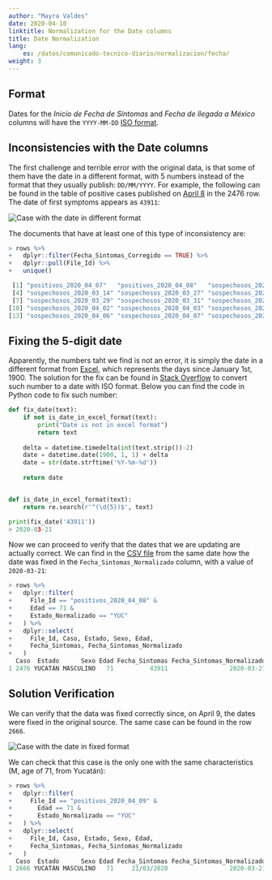 ```yaml
---
author: "Mayra Valdes"
date: 2020-04-10
linktitle: Normalization for the Date columns
title: Date Normalization
lang:
    es: /datos/comunicado-tecnico-diario/normalizacion/fecha/
weight: 3
---
```


## Format
Dates for the _Inicio de Fecha de Síntomas_ and _Fecha de llegada a México_ columns will have the `YYYY-MM-DD` [ISO format](https://www.iso.org/iso-8601-date-and-time-format.html).


## Inconsistencies with the Date columns

The first challenge and terrible error with the original data, is that some of them have the date in a different format, with 5 numbers instead of the format that they usually publish: `DD/MM/YYYY`. For example, the following can be found in the table of positive cases published on [April 8](https://datos.covid19in.mx/tablas-diarias/positivos/202004/20200408.pdf) in the 2476 row. The date of first symptoms appears as `43911`:

![Case with the date in different format](/images/metodologia/caso01.png)

The documents that have at least one of this type of inconsistency are:
```r
> rows %>% 
+   dplyr::filter(Fecha_Sintomas_Corregido == TRUE) %>% 
+   dplyr::pull(File_Id) %>% 
+   unique()

 [1] "positivos_2020_04_07"   "positivos_2020_04_08"   "sospechosos_2020_03_13"
 [4] "sospechosos_2020_03_14" "sospechosos_2020_03_27" "sospechosos_2020_03_28"
 [7] "sospechosos_2020_03_29" "sospechosos_2020_03_31" "sospechosos_2020_04_01"
[10] "sospechosos_2020_04_02" "sospechosos_2020_04_03" "sospechosos_2020_04_04"
[13] "sospechosos_2020_04_06" "sospechosos_2020_04_07" "sospechosos_2020_04_08"
```

## Fixing the 5-digit date

Apparently, the numbers taht we find is not an error, it is simply the date in a different format from [Excel](https://gizmokid2005.com/2013/05/convert-excel-5-digit-serial-date-numbers-to-date), which represents the days since January 1st, 1900. The solution for the fix can be found in [Stack Overflow](https://stackoverflow.com/questions/14271791/converting-date-formats-python-unusual-date-formats-extract-ymd/30058862#30058862) to convert such number to a date with ISO format. Below you can find the code in Python code to fix such number:

```Python
def fix_date(text):
    if not is_date_in_excel_format(text):
        print("Date is not in excel format")
        return text
    
    delta = datetime.timedelta(int(text.strip())-2)
    date = datetime.date(1900, 1, 1) + delta
    date = str(date.strftime('%Y-%m-%d'))
    
    return date


def is_date_in_excel_format(text):
    return re.search(r'^(\d{5})$', text)

print(fix_date('43911'))
> 2020-03-21
```

Now we can proceed to verify that the dates that we are updating are actually correct. We can find in the [CSV file](https://datos.covid19in.mx/tablas-diarias/positivos/202004/20200408.csv) from the same date how the date was fixed in the `Fecha_Sintomas_Normalizado` column, with a value of `2020-03-21`:
```r
> rows %>%
+   dplyr::filter(
+     File_Id == "positivos_2020_04_08" &
+     Edad == 71 & 
+     Estado_Normalizado == "YUC"
+   ) %>%
+   dplyr::select(
+     File_Id, Caso, Estado, Sexo, Edad, 
+     Fecha_Sintomas, Fecha_Sintomas_Normalizado
+   )
  Caso  Estado      Sexo Edad Fecha_Sintomas Fecha_Sintomas_Normalizado
1 2476 YUCATÁN MASCULINO   71          43911                 2020-03-21
```


## Solution Verification
We can verify that the data was fixed correctly since, on April 9, the dates were fixed in the original source. The same case can be found in the row `2666`. 

![Case with the date in fixed format](/images/metodologia/caso02.png)

We can check that this case is the only one with the same characteristics
(M, age of 71, from Yucatán):
```r
> rows %>%
+   dplyr::filter(
+     File_Id == "positivos_2020_04_09" &
+       Edad == 71 & 
+       Estado_Normalizado == "YUC"
+   ) %>%
+   dplyr::select(
+     File_Id, Caso, Estado, Sexo, Edad, 
+     Fecha_Sintomas, Fecha_Sintomas_Normalizado
+   )
  Caso  Estado      Sexo Edad Fecha_Sintomas Fecha_Sintomas_Normalizado
1 2666 YUCATÁN MASCULINO   71     21/03/2020                 2020-03-21
```
